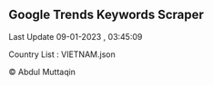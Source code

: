

## Google Trends Keywords Scraper 
 
Last Update 09-01-2023 , 03:45:09

Country List :
VIETNAM.json



© Abdul Muttaqin 
